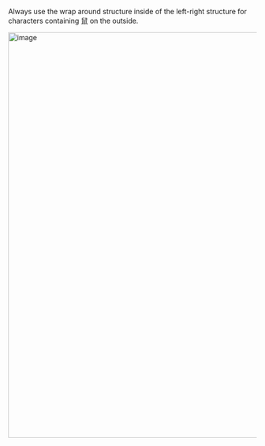 Always use the wrap around structure inside of the left-right structure for characters containing 鼠 on the outside.

<img width="822" alt="image" src="https://github.com/hfhchan/hk-font-guide/assets/8191296/8804c390-02f7-403a-adf3-6b76df98e4a8">
